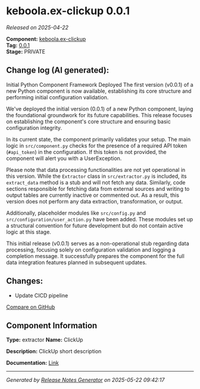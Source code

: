 #  keboola.ex-clickup 0.0.1

_Released on 2025-04-22_

**Component:** [keboola.ex-clickup](https://github.com/keboola/component-clickup-ex)  
**Tag:** [0.0.1](https://github.com/keboola/component-clickup-ex/releases/tag/0.0.1)  
**Stage:** PRIVATE


## Change log (AI generated):
Initial Python Component Framework Deployed
The first version (v0.0.1) of a new Python component is now available, establishing its core structure and performing initial configuration validation.

We've deployed the initial version (0.0.1) of a new Python component, laying the foundational groundwork for its future capabilities. This release focuses on establishing the component's core structure and ensuring basic configuration integrity.

In its current state, the component primarily validates your setup. The main logic in `src/component.py` checks for the presence of a required API token (`#api_token`) in the configuration. If this token is not provided, the component will alert you with a UserException.

Please note that data processing functionalities are not yet operational in this version. While the `Extractor` class in `src/extractor.py` is included, its `extract_data` method is a stub and will not fetch any data. Similarly, code sections responsible for fetching data from external sources and writing to output tables are currently inactive or commented out. As a result, this version does not perform any data extraction, transformation, or output.

Additionally, placeholder modules like `src/config.py` and `src/configuration/user_action.py` have been added. These modules set up a structural convention for future development but do not contain active logic at this stage.

This initial release (v0.0.1) serves as a non-operational stub regarding data processing, focusing solely on configuration validation and logging a completion message. It successfully prepares the component for the full data integration features planned in subsequent updates.



## Changes:



- Update CICD pipeline 



[Compare on GitHub](https://github.com/keboola/component-clickup-ex/compare/initial...0.0.1)



## Component Information
**Type:** extractor
**Name:** ClickUp

**Description:** ClickUp short description


**Documentation:** [Link](https://github.com/keboola/comopnent-clickup-ex/blob/master/README.md)



---
_Generated by [Release Notes Generator](https://github.com/keboola/release-notes-generator)
on 2025-05-22 09:42:17_